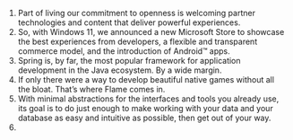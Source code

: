 1.  Part of living our commitment to openness is welcoming partner technologies and content that deliver powerful experiences.
2.  So, with Windows 11, we announced a new Microsoft Store to showcase the best experiences from developers, a flexible and transparent commerce model, and the introduction of Android™ apps.
3.  Spring is, by far, the most popular framework for application development in the Java ecosystem. By a wide margin.
4.  If only there were a way to develop beautiful native games without all the bloat. That’s where Flame comes in.
5.  With minimal abstractions for the interfaces and tools you already use, its goal is to do just enough to make working with your data and your database as easy and intuitive as possible, then get out of your way.
6.  
